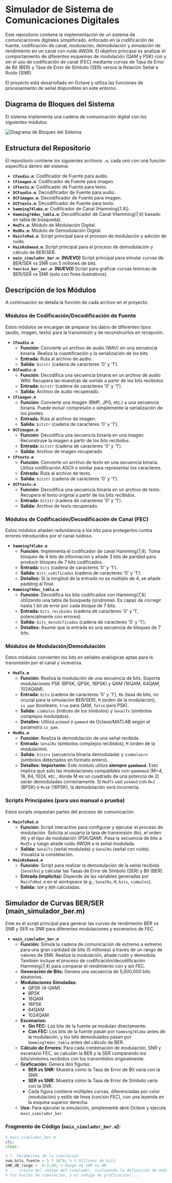 # Simulador de Sistema de Comunicaciones Digitales

Este repositorio contiene la implementación de un sistema de comunicaciones digitales simplificado, enfocado en la codificación de fuente, codificación de canal, modulación, demodulación y simulación de rendimiento en un canal con ruido AWGN. El objetivo principal es analizar el comportamiento de diferentes esquemas de modulación (QAM y PSK) con y sin el uso de codificación de canal (FEC) mediante curvas de Tasa de Error de Bit (BER) y Tasa de Error de Símbolo (SER) versus la Relación Señal a Ruido (SNR).

El proyecto está desarrollado en Octave y utiliza las funciones de procesamiento de señal disponibles en este entorno.

## Diagrama de Bloques del Sistema

El sistema implementa una cadena de comunicación digital con los siguientes módulos:

![Diagrama de Bloques del Sistema](image_cc4d15.png)


## Estructura del Repositorio

El repositorio contiene los siguientes archivos `.m`, cada uno con una función específica dentro del sistema:

* **`CFaudio.m`**: Codificador de Fuente para audio.
* **`CFimagen.m`**: Codificador de Fuente para imagen.
* **`CFtexto.m`**: Codificador de Fuente para texto.
* **`DCFaudio.m`**: Decodificador de Fuente para audio.
* **`DCFimagen.m`**: Decodificador de Fuente para imagen.
* **`DCFtexto.m`**: Decodificador de Fuente para texto.
* **`hamming74labo.m`**: Codificador de Canal (Hamming(7,4)).
* **`Hamming74dec_tabla.m`**: Decodificador de Canal (Hamming(7,4) basado en tabla de búsqueda).
* **`ModTx.m`**: Módulo de Modulación Digital.
* **`ModRx.m`**: Módulo de Demodulación Digital.
* **`MainTxMod.m`**: Script principal para el proceso de modulación y adición de ruido.
* **`MainRxDemod.m`**: Script principal para el proceso de demodulación y cálculo de BER/SER.
* **`main_simulador_ber.m`**: **(NUEVO)** Script principal para simular curvas de BER/SER vs SNR con 5 millones de bits.
* **`teorico_ber_ser.m`**: **(NUEVO)** Script para graficar curvas teóricas de BER/SER vs SNR (solo con fines ilustrativos).

## Descripción de los Módulos

A continuación se detalla la función de cada archivo en el proyecto:

### Módulos de Codificación/Decodificación de Fuente

Estos módulos se encargan de preparar los datos de diferentes tipos (audio, imagen, texto) para la transmisión y de reconstruirlos en recepción.

* **`CFaudio.m`**
    * **Función:** Convierte un archivo de audio (WAV) en una secuencia binaria. Realiza la cuantificación y la serialización de los bits.
    * **Entrada:** Ruta al archivo de audio.
    * **Salida:** `bitstr` (cadena de caracteres '0' y '1').
* **`DCFaudio.m`**
    * **Función:** Decodifica una secuencia binaria en un archivo de audio WAV. Recupera las muestras de sonido a partir de los bits recibidos.
    * **Entrada:** `bitstr` (cadena de caracteres '0' y '1').
    * **Salida:** Archivo de audio recuperado.
* **`CFimagen.m`**
    * **Función:** Convierte una imagen (BMP, JPG, etc.) a una secuencia binaria. Puede incluir compresión o simplemente la serialización de los píxeles.
    * **Entrada:** Ruta al archivo de imagen.
    * **Salida:** `bitstr` (cadena de caracteres '0' y '1').
* **`DCFimagen.m`**
    * **Función:** Decodifica una secuencia binaria en una imagen. Reconstruye la imagen a partir de los bits recibidos.
    * **Entrada:** `bitstr` (cadena de caracteres '0' y '1').
    * **Salida:** Archivo de imagen recuperado.
* **`CFtexto.m`**
    * **Función:** Convierte un archivo de texto en una secuencia binaria. Utiliza codificación ASCII o similar para representar los caracteres.
    * **Entrada:** Ruta al archivo de texto.
    * **Salida:** `bitstr` (cadena de caracteres '0' y '1').
* **`DCFtexto.m`**
    * **Función:** Decodifica una secuencia binaria en un archivo de texto. Recupera el texto original a partir de los bits recibidos.
    * **Entrada:** `bitstr` (cadena de caracteres '0' y '1').
    * **Salida:** Archivo de texto recuperado.

### Módulos de Codificación/Decodificación de Canal (FEC)

Estos módulos añaden redundancia a los bits para protegerlos contra errores introducidos por el canal ruidoso.

* **`hamming74labo.m`**
    * **Función:** Implementa el codificador de canal Hamming(7,4). Toma bloques de 4 bits de información y añade 3 bits de paridad para producir bloques de 7 bits codificados.
    * **Entrada:** `bits` (cadena de caracteres '0' y '1').
    * **Salida:** `bits_codificados` (cadena de caracteres '0' y '1').
    * **Detalles:** Si la longitud de la entrada no es múltiplo de 4, se añade padding al final.
* **`Hamming74dec_tabla.m`**
    * **Función:** Decodifica los bits codificados con Hamming(7,4) utilizando una tabla de búsqueda (síndrome). Es capaz de corregir hasta 1 bit de error por cada bloque de 7 bits.
    * **Entrada:** `bits_recibidos` (cadena de caracteres '0' y '1', potencialmente con errores).
    * **Salida:** `bits_decodificados` (cadena de caracteres '0' y '1').
    * **Detalles:** Asume que la entrada es una secuencia de bloques de 7 bits.

### Módulos de Modulación/Demodulación

Estos módulos convierten los bits en señales analógicas aptas para la transmisión por el canal y viceversa.

* **`ModTx.m`**
    * **Función:** Realiza la modulación de una secuencia de bits. Soporta modulaciones PSK (BPSK, QPSK, 16PSK) y QAM (16QAM, 64QAM, 1024QAM).
    * **Entrada:** `bits` (cadena de caracteres '0' y '1'), `Rb` (tasa de bits, no crucial para la simulación BER/SER), `M` (orden de la modulación), `is_qam` (booleano, `true` para QAM, `false` para PSK).
    * **Salida:** `simbolos` (índices de los símbolos) y `SenalTx` (símbolos complejos modulados).
    * **Detalles:** Utiliza `pskmod` o `qammod` de Octave/MATLAB según el parámetro `is_qam`.
* **`ModRx.m`**
    * **Función:** Realiza la demodulación de una señal recibida.
    * **Entrada:** `SenalRx` (símbolos complejos recibidos), `M` (orden de la modulación).
    * **Salida:** `bitsrx` (secuencia binaria demodulada) y `simbolosrx` (símbolos detectados en formato entero).
    * **Detalles:** **Importante:** Este módulo utiliza **siempre `qamdemod`**. Esto implica que solo las modulaciones compatibles con `qamdemod` (M=4, 16, 64, 1024, etc., donde M es un cuadrado de una potencia de 2) serán demoduladas correctamente. Si `ModTx` usó `pskmod` con `M=2` (BPSK) o `M=16` (16PSK), la demodulación será incorrecta.

### Scripts Principales (para uso manual o prueba)

Estos scripts orquestan partes del proceso de comunicación.

* **`MainTxMod.m`**
    * **Función:** Script interactivo para configurar y ejecutar el proceso de modulación. Solicita al usuario la tasa de transmisión (`Rb`), el orden (`M`) y el tipo de modulación (PSK/QAM). Pasa la secuencia de bits a `ModTx` y luego añade ruido AWGN a la señal modulada.
    * **Salida:** `SenalTx` (señal modulada) y `SenalRx` (señal con ruido). Visualiza la constelación.
* **`MainRxDemod.m`**
    * **Función:** Script para realizar la demodulación de la señal recibida (`SenalRx`) y calcular las Tasas de Error de Símbolo (SER) y Bit (BER).
    * **Entrada (implícita):** Depende de las variables generadas por `MainTxMod.m` en el *workspace* (e.g., `SenalRx`, `M`, `bits`, `simbolos`).
    * **Salida:** `SER` y `BER` calculadas.

## Simulador de Curvas BER/SER (main_simulador_ber.m)

Este es el script principal para generar las curvas de rendimiento BER vs SNR y SER vs SNR para diferentes modulaciones y escenarios de FEC.

* **`main_simulador_ber.m`**
    * **Función:** Simula la cadena de comunicación de extremo a extremo para una gran cantidad de bits (5 millones) a través de un rango de valores de SNR. Realiza la modulación, añade ruido y demodula. También incluye el proceso de codificación/decodificación Hamming(7,4) para comparar el rendimiento con y sin FEC.
    * **Generación de Bits:** Genera una secuencia de 5,000,000 bits aleatorios.
    * **Modulaciones Simuladas:**
        * QPSK (4-QAM)
        * BPSK
        * 16QAM
        * 16PSK
        * 64QAM
        * 1024QAM
    * **Escenarios:**
        * **Sin FEC:** Los bits de la fuente se modulan directamente.
        * **Con FEC:** Los bits de la fuente pasan por `hamming74labo` antes de la modulación, y los bits demodulados pasan por `Hamming74dec_tabla` antes del cálculo de BER.
    * **Cálculo de Errores:** Para cada combinación de modulación, SNR y escenario FEC, se calculan la BER y la SER comparando los bits/símbolos recibidos con los transmitidos originalmente.
    * **Graficación:** Genera dos figuras:
        * **BER vs SNR:** Muestra cómo la Tasa de Error de Bit varía con la SNR.
        * **SER vs SNR:** Muestra cómo la Tasa de Error de Símbolo varía con la SNR.
        * Cada figura contiene múltiples curvas, diferenciadas por color (modulación) y estilo de línea (con/sin FEC), con una leyenda en la esquina superior derecha.
    * **Uso:** Para ejecutar la simulación, simplemente abre Octave y ejecuta `main_simulador_ber`.

### Fragmento de Código (`main_simulador_ber.m`):

```octave
% main_simulador_ber.m
clc;
clear;

% 1. Parámetros de la simulación
num_bits_fuente = 5 * 10^6; % 5 Millones de bits
SNR_dB_range = -5:1:20; % Rango de SNR en dB
% ... (resto del código del simulador, incluyendo la definición de modulaciones,
% los bucles de simulación, y el código de graficación) ...
